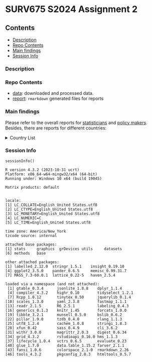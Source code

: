 # SURV675 S2024 Assignment 2



## Contents

- [Description](#description)
- [Repo Contents](#repo-contents)
- [Main findings](#main-findings)
- [Session Info](#session-info)



### Description







### Repo Contents 

- [data](./data): downloaded and processed data.
- [report](./reports): `rmarkdown` generated files for reports


### Main findings 

Please refer to the overall reports for [statisticians](./reports/Report-for-statisticians.pdf) and [policy makers](./reports/Report-for-policy-makers.pdf). Besides, there are reports for different countries:
<details>
<summary>Country List</summary> 
 
* [Albania](./reports/Report-for-country-Albania.html) 
* [Azerbaijan](./reports/Report-for-country-Azerbaijan.html) 
* [Austria](./reports/Report-for-country-Austria.html) 
* [Armenia](./reports/Report-for-country-Armenia.html) 
* [Bosnia and Herzegovina](./reports/Report-for-country-Bosnia and Herzegovina.html) 
* [Bulgaria](./reports/Report-for-country-Bulgaria.html) 
* [Belarus](./reports/Report-for-country-Belarus.html) 
* [Croatia](./reports/Report-for-country-Croatia.html) 
* [Czechia](./reports/Report-for-country-Czechia.html) 
* [Denmark](./reports/Report-for-country-Denmark.html) 
* [Estonia](./reports/Report-for-country-Estonia.html) 
* [Finland](./reports/Report-for-country-Finland.html) 
* [France](./reports/Report-for-country-France.html) 
* [Georgia](./reports/Report-for-country-Georgia.html) 
* [Germany](./reports/Report-for-country-Germany.html) 
* [Hungary](./reports/Report-for-country-Hungary.html) 
* [Iceland](./reports/Report-for-country-Iceland.html) 
* [Italy](./reports/Report-for-country-Italy.html) 
* [Latvia](./reports/Report-for-country-Latvia.html) 
* [Lithuania](./reports/Report-for-country-Lithuania.html) 
* [Montenegro](./reports/Report-for-country-Montenegro.html) 
* [Netherlands](./reports/Report-for-country-Netherlands.html) 
* [Norway](./reports/Report-for-country-Norway.html) 
* [Poland](./reports/Report-for-country-Poland.html) 
* [Portugal](./reports/Report-for-country-Portugal.html) 
* [Romania](./reports/Report-for-country-Romania.html) 
* [Russia](./reports/Report-for-country-Russia.html) 
* [Serbia](./reports/Report-for-country-Serbia.html) 
* [Slovakia](./reports/Report-for-country-Slovakia.html) 
* [Slovenia](./reports/Report-for-country-Slovenia.html) 
* [Spain](./reports/Report-for-country-Spain.html) 
* [Sweden](./reports/Report-for-country-Sweden.html) 
* [Switzerland](./reports/Report-for-country-Switzerland.html) 
* [Ukraine](./reports/Report-for-country-Ukraine.html) 
* [North Macedonia](./reports/Report-for-country-North Macedonia.html) 
* [Great Britain](./reports/Report-for-country-Great Britain.html) 

</details>


### Session Info


```
sessionInfo()

R version 4.3.2 (2023-10-31 ucrt)
Platform: x86_64-w64-mingw32/x64 (64-bit)
Running under: Windows 10 x64 (build 19045)

Matrix products: default


locale:
[1] LC_COLLATE=English_United States.utf8 
[2] LC_CTYPE=English_United States.utf8   
[3] LC_MONETARY=English_United States.utf8
[4] LC_NUMERIC=C                          
[5] LC_TIME=English_United States.utf8    

time zone: America/New_York
tzcode source: internal

attached base packages:
[1] stats     graphics  grDevices utils     datasets 
[6] methods   base     

other attached packages:
[1] labelled_2.12.0  stringr_1.5.1    insight_0.19.10 
[4] ggplot2_3.5.0    pander_0.6.5     memisc_0.99.31.7
[7] MASS_7.3-60.0.1  lattice_0.22-5   haven_2.5.4     

loaded via a namespace (and not attached):
 [1] gtable_0.3.4      jsonlite_1.8.8    dplyr_1.1.4      
 [4] compiler_4.3.2    highr_0.10        tidyselect_1.2.1 
 [7] Rcpp_1.0.12       tinytex_0.50      jquerylib_0.1.4  
[10] scales_1.3.0      yaml_2.3.8        fastmap_1.1.1    
[13] readr_2.1.5       R6_2.5.1          labeling_0.4.3   
[16] generics_0.1.3    knitr_1.45        forcats_1.0.0    
[19] tibble_3.2.1      munsell_0.5.0     bslib_0.6.2      
[22] pillar_1.9.0      tzdb_0.4.0        rlang_1.1.3      
[25] utf8_1.2.4        cachem_1.0.8      stringi_1.8.3    
[28] xfun_0.42         sass_0.4.9        cli_3.6.2        
[31] withr_3.0.0       magrittr_2.0.3    digest_0.6.34    
[34] grid_4.3.2        rstudioapi_0.16.0 hms_1.1.3        
[37] lifecycle_1.0.4   vctrs_0.6.5       evaluate_0.23    
[40] glue_1.7.0        data.table_1.15.2 farver_2.1.1     
[43] fansi_1.0.6       colorspace_2.1-0  rmarkdown_2.26   
[46] tools_4.3.2       pkgconfig_2.0.3   htmltools_0.5.7  
```



